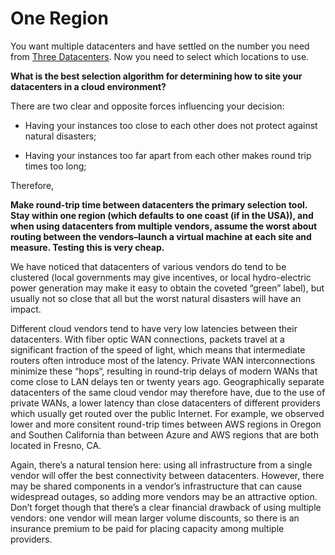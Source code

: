 One Region
===

You want multiple datacenters and have settled on the number you need from [Three Datacenters](Three-Data-Centers.md). Now you need to select which locations to use. 

**What is the best selection algorithm for determining how to site your datacenters in a cloud environment?**

There are two clear and opposite forces influencing your decision:

-   Having your instances too close to each other does not protect against natural disasters;

-   Having your instances too far apart from each other makes round trip times too long;

Therefore,

**Make round-trip time between datacenters the primary selection tool. Stay within one region (which defaults to one coast (if in the USA)), and when using datacenters from multiple vendors, assume the worst about routing between the vendors–launch a virtual machine at each site and measure. Testing this is very cheap.**

We have noticed that datacenters of various vendors do tend to be clustered (local governments may give incentives, or local hydro-electric power generation may make it easy to obtain the coveted “green” label), but usually not so close that all but the worst natural disasters will have an impact.

Different cloud vendors tend to have very low latencies between their datacenters. With fiber optic WAN connections, packets travel at a significant fraction of the speed of light, which means that intermediate routers often introduce most of the latency. Private WAN interconnections minimize these “hops“, resulting in round-trip delays of modern WANs that come close to LAN delays ten or twenty years ago. Geographically separate datacenters of the same cloud vendor may therefore have, due to the use of private WANs, a lower latency than close datacenters of different providers which usually get routed over the public Internet. For example, we observed lower and more consitent round-trip times between AWS regions in Oregon and Southen California than between Azure and AWS regions that are both located in Fresno, CA.

Again, there’s a natural tension here: using all infrastructure from a single vendor will offer the best connectivity between datacenters. However, there may be shared components in a vendor’s infrastructure that can cause widespread outages, so adding more vendors may be an attractive option. Don’t forget though that there’s a clear financial drawback of using multiple vendors: one vendor will mean larger volume discounts, so there is an insurance premium to be paid for placing capacity among multiple providers.

